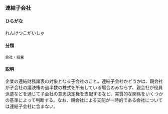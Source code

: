 <div style="display:none;">

## [あ行](securities-terms?id=あ行)
## [か行](securities-terms?id=か行)
## [さ行](securities-terms?id=さ行)
## [た行](securities-terms?id=た行)
## [な行](securities-terms?id=な行)
## [は行](securities-terms?id=は行)
## [ま行](securities-terms?id=ま行)
## [や行](securities-terms?id=や行)
## [ら行](securities-terms?id=ら行)

</div>

### 連結子会社

#### ひらがな

れんけつこがいしゃ

#### 分類

`会社・経営`

#### 説明

企業の連結財務諸表の対象となる子会社のこと。連結子会社かどうかは、親会社が子会社の議決権の過半数の株式を所有している場合のみならず、親会社が役員派遣などを通じて子会社の意思決定権を支配するなど、実質的な関係をいくつかの基準によって判断する。なお、親会社による支配が一時的である会社については連結子会社に含まない。

<div style="display:none;">

## [わ行](securities-terms?id=わ行)
## [英数字・記号](securities-terms?id=英数字・記号)

</div>

